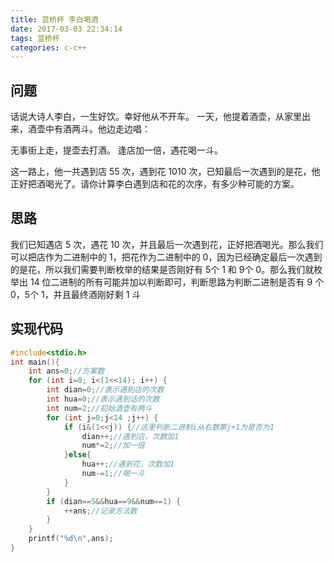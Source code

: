 ```yaml
---
title: 蓝桥杯 李白喝酒
date: 2017-03-03 22:34:14
tags: 蓝桥杯
categories: c-c++
---
```

## 问题
话说大诗人李白，一生好饮。幸好他从不开车。 
一天，他提着酒壶，从家里出来，酒壶中有酒两斗。他边走边唱：

无事街上走，提壶去打酒。 
逢店加一倍，遇花喝一斗。

这一路上，他一共遇到店 55 次，遇到花 1010 次，已知最后一次遇到的是花，他正好把酒喝光了。请你计算李白遇到店和花的次序，有多少种可能的方案。

<!-- more -->

## 思路
我们已知遇店 5 次，遇花 10 次，并且最后一次遇到花，正好把酒喝光。那么我们可以把店作为二进制中的 1，把花作为二进制中的 0，因为已经确定最后一次遇到的是花，所以我们需要判断枚举的结果是否刚好有 5个 1 和 9个 0。那么我们就枚举出 14 位二进制的所有可能并加以判断即可，判断思路为判断二进制是否有 9 个 0，5个 1，并且最终酒刚好剩 1 斗


## 实现代码
```C++
#include<stdio.h>
int main(){
    int ans=0;//方案数
    for (int i=0; i<(1<<14); i++) {
        int dian=0;//表示遇到店的次数
        int hua=0;//表示遇到话的次数
        int num=2;//初始酒壶有两斗
        for (int j=0;j<14 ;j++) {
            if (i&(1<<j)) {//这里判断二进制i从右数第j+1为是否为1
                dian++;//遇到店，次数加1
                num*=2;//加一倍
            }else{
                hua++;//遇到花，次数加1
                num-=1;//喝一斗
            }
        }
        if (dian==5&&hua==9&&num==1) {
            ++ans;//记录方法数
        }
    }
    printf("%d\n",ans);
}
```

